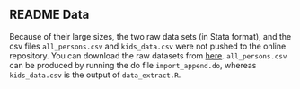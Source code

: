 ## README Data
Because of their large sizes, the two raw data sets (in Stata format), and the csv files `all_persons.csv` and `kids_data.csv` were not pushed to the online repository. You can download the raw datasets from [here](https://www.datafirst.uct.ac.za/dataportal/index.php/catalog/485). `all_persons.csv` can be produced by running the do file `import_append.do`, whereas `kids_data.csv` is the output of `data_extract.R`. 
